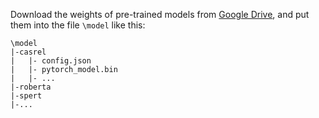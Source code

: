Download the weights of pre-trained models from [Google Drive](https://drive.google.com/drive/folders/1f3cLgYV9SCjSTMJ4rcxNXFJF4rPsz8E6?usp=sharing), and put them into the file `\model` like this:

```
\model
|-casrel
|   |- config.json
|   |- pytorch_model.bin
|   |- ...
|-roberta
|-spert
|-...